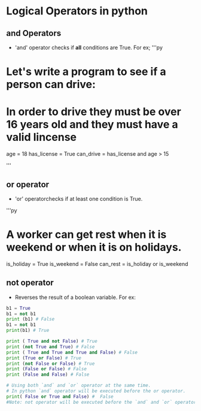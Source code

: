 # Logical Operators in python
## and Operators
- 'and' operator checks if **all** conditions are True. For ex;
'''py
# Let's write a program to see if a person can drive:
# In order to drive they must be over 16 years old and they must have a valid lincense
 age = 18
 has_license = True
 can_drive = has_license and age > 15 

 '''
 ## or operator
 - 'or' operatorchecks if at least one condition is True.

 '''py
 # A worker can get rest when it is weekend or when it is on holidays.
 is_holiday = True
 is_weekend = False
 can_rest = is_holiday or is_weekend

 ## not operator 
- Reverses the result of a boolean variable. For ex:
```py
b1 = True
b1 = not b1
print (b1) # False
b1 = not b1
print(b1) # True

```

```py
print ( True and not False) # True
print (not True and True) # False 
print ( True and True and True and False) # False 
print (True or False) # True
print (not False or False) # True
print (False or False) # False
print (False and False) # False

# Using both `and` and `or` operator at the same time.
# In python `and` operator will be executed before the or operator. 
print( False or True and False) #  False
#Note: not operator will be executed before the `and` and `or` operators.

```
 